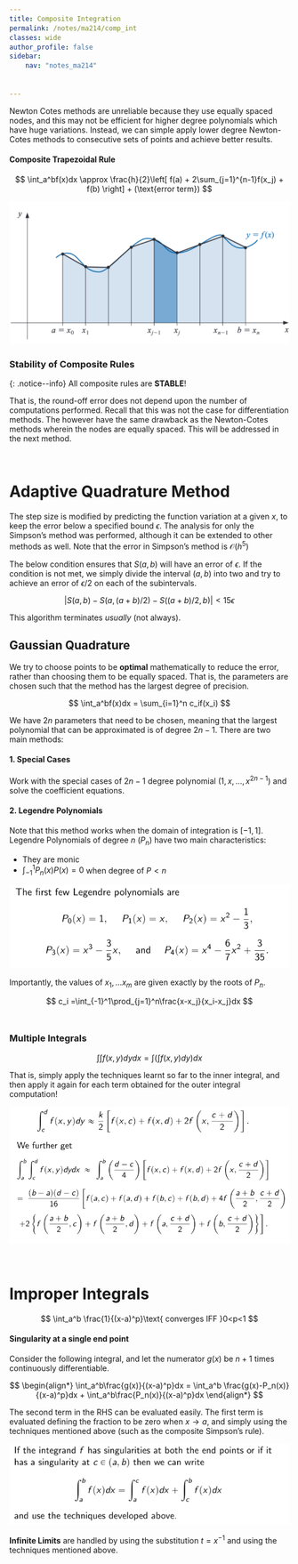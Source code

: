 ```yaml
---
title: Composite Integration
permalink: /notes/ma214/comp_int
classes: wide
author_profile: false
sidebar:
    nav: "notes_ma214"


---
```


<script type="text/javascript" src="https://code.jquery.com/jquery-1.7.1.min.js"></script>

<script type="text/x-mathjax-config">
  MathJax.Hub.Config({
    tex2jax: {
      inlineMath: [ ['$','$'], ["\\(","\\)"] ],
      processEscapes: true
    }
  });
</script>
<script type="text/javascript" async src="https://cdnjs.cloudflare.com/ajax/libs/mathjax/2.7.5/latest.js?config=TeX-MML-AM_CHTML" async></script>

<!-- Notes Begin from here -->

Newton Cotes methods are unreliable because they use equally spaced nodes, and this may not be efficient for higher degree polynomials which have huge variations. Instead, we can simple apply lower degree Newton-Cotes methods to consecutive sets of points and achieve better results.



#### Composite Trapezoidal Rule

$$
\int_a^bf(x)dx \approx \frac{h}{2}\left[ f(a) + 2\sum_{j=1}^{n-1}f(x_j) + f(b) \right] + (\text{error term})
$$

![image-20220323151952245](../../../assets/images/typora/image-20220323151952245.png)



### Stability of Composite Rules

{: .notice--info}
All composite rules are **STABLE**!


That is, the round-off error does not depend upon the number of computations performed. Recall that this was not the case for differentiation methods. The however have the same drawback as the Newton-Cotes methods wherein the nodes are equally spaced. This will be addressed in the next method.

&nbsp;

# Adaptive Quadrature Method

The step size is modified by predicting the function variation at a given $x$, to keep the error below a specified bound $\epsilon$. The analysis for only the Simpson’s method was performed, although it can be extended to other methods as well. Note that the error in Simpson’s method is $\mathcal{O}(h^5)$

The below condition ensures that $S(a,b)$ will have an error of $\epsilon$. If the condition is not met, we simply divide the interval $(a,b)$ into two and try to achieve an error of $\epsilon/2$ on each of the subintervals. 


$$
\vert S(a,b) - S(a,(a+b)/2) - S((a+b)/2,b)\vert < 15\epsilon
$$


This algorithm terminates _usually_ (not always).



## Gaussian Quadrature

We try to choose points to be **optimal** mathematically to reduce the error, rather than choosing them to be equally spaced. That is, the parameters are chosen such that the method has the largest degree of precision.


$$
\int_a^bf(x)dx = \sum_{i=1}^n c_if(x_i)
$$


We have $2n$ parameters that need to be chosen, meaning that the largest polynomial that can be approximated is of degree $2n-1$. There are two main methods:

#### 1. Special Cases

Work with the special cases of $2n-1$ degree polynomial $(1,x,\ldots,x^{2n-1})$ and solve the coefficient equations.

#### 2. Legendre Polynomials

Note that this method works when the domain of integration is $[-1,1]$. Legendre Polynomials of degree $n$ $(P_n)$ have two main characteristics:

- They are monic
- $\int_{-1}^1 P_n(x) P(x) = 0$ when degree of $P < n$

![image-20220323154614754](../../../assets/images/typora/image-20220323154614754.png)

Importantly, the values of $x_1,\ldots x_m$ are given exactly by the roots of $P_n$.

$$
c_i =\int_{-1}^1\prod_{j=1}^n\frac{x-x_j}{x_i-x_j}dx
$$
&nbsp;

### Multiple Integrals

$$
\int\int f(x,y) dy dx = \int \left(\int f(x,y) dy\right) dx
$$

That is, simply apply the techniques learnt so far to the inner integral, and then apply it again for each term obtained for the outer integral computation!

![image-20220323155849214](../../../assets/images/typora/image-20220323155849214.png)

&nbsp;

# Improper Integrals

$$
\int_a^b \frac{1}{(x-a)^p}\text{ converges IFF }0<p<1
$$

#### Singularity at a single end point

Consider the following integral, and let the numerator $g(x)$ be $n+1$ times continuously differentiable.

$$
\begin{align*}
\int_a^b\frac{g(x)}{(x-a)^p}dx = \int_a^b \frac{g(x)-P_n(x)}{(x-a)^p}dx + \int_a^b\frac{P_n(x)}{(x-a)^p}dx
\end{align*}
$$

The second term in the RHS can be evaluated easily. The first term is evaluated defining the fraction to be zero when $x\to a$, and simply using the techniques mentioned above (such as the composite Simpson’s rule).



![image-20220323161112954](../../../assets/images/typora/image-20220323161112954.png)



**Infinite Limits** are handled by using the substitution $t=x^{-1}$ and using the techniques mentioned above.